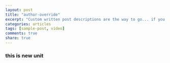 ```yaml
---
layout: post
title: "author-override"
excerpt: "Custom written post descriptions are the way to go... if you're not lazy."
categories: articles
tags: [sample-post, video]
comments: true
share: true
---
```

### this is new unit
<!-- <interaction data-token="59256f89b9ee7543540027e2" data-context="true" data-tags="" data-fallback="false"></interaction> -->
<div class="apester-media" data-token="587f5786d9ee87243ca6b8e2" data-context="true" data-tags="" data-fallback="false" height="350"></div><script async src="https://static.stg.apester.com/js/sdk/latest/apester-javascript-sdk.min.js"></script>

